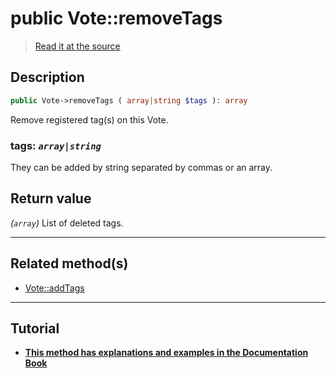 # public Vote::removeTags

> [Read it at the source](https://github.com/julien-boudry/Condorcet/blob/master/src/Vote.php#L636)

## Description    

```php
public Vote->removeTags ( array|string $tags ): array
```

Remove registered tag(s) on this Vote.
    

### **tags:** *`array|string`*   
They can be added by string separated by commas or an array.    


## Return value   

*(`array`)* List of deleted tags.


---------------------------------------

## Related method(s)      

* [Vote::addTags](/Docs/api-reference/Vote%20Class/Vote--addTags.md)    

---------------------------------------

## Tutorial

* **[This method has explanations and examples in the Documentation Book](https://www.condorcet.io/3.AsPhpLibrary/5.Votes/2.VotesTags)**    
